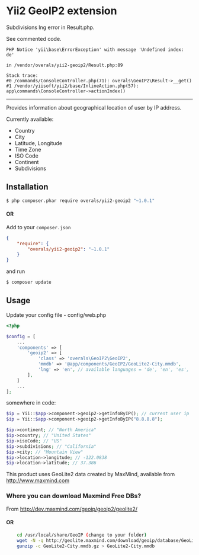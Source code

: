 Yii2 GeoIP2 extension
=====================



Subdivisions lng error in Result.php.

See commented code.
    
    PHP Notice 'yii\base\ErrorException' with message 'Undefined index: de'
    
    in /vendor/overals/yii2-geoip2/Result.php:89
    
    Stack trace:
    #0 /commands/ConsoleController.php(71): overals\GeoIP2\Result->__get()
    #1 /vendor/yiisoft/yii2/base/InlineAction.php(57): app\commands\ConsoleController->actionIndex()




-----------------------

Provides information about geographical location of user by IP address.

Currently available:
* Country
* City
* Latitude, Longitude
* Time Zone
* ISO Code
* Continent
* Subdivisions



## Installation

```bash
$ php composer.phar require overals/yii2-geoip2 "~1.0.1"
```

#### OR

Add to your `composer.json`

```json
{
    "require": {
        "overals/yii2-geoip2": "~1.0.1"
    }
}
```

and run

```bash
$ composer update
```

## Usage

Update your config file - config/web.php

```php
<?php

$config = [
    ...
    'components' => [
        'geoip2' => [
            'class' => 'overals\GeoIP2\GeoIP2',
            'mmdb' => '@app/components/GeoIP2/GeoLite2-City.mmdb',
            'lng' => 'en', // available languages = 'de', 'en', 'es', 'ja', 'ru', 'zh-CN'
        ],
    ]
    ...
];
```

somewhere in code:

```php
$ip = Yii::$app->component->geoip2->getInfoByIP(); // current user ip
$ip = Yii::$app->component->geoip2->getInfoByIP("8.8.8.8");

$ip->continent; // "North America"
$ip->country; // "United States"
$ip->isoCode; // "US"
$ip->subdivisions; // "California"
$ip->city; // "Mountain View"
$ip->location->longitude; // -122.0838
$ip->location->latitude; // 37.386

```

This product uses GeoLite2 data created by MaxMind, available from http://www.maxmind.com

### Where you can download Maxmind Free DBs?

From http://dev.maxmind.com/geoip/geoip2/geolite2/

#### OR

```bash
    cd /usr/local/share/GeoIP (change to your folder)
    wget -N -q http://geolite.maxmind.com/download/geoip/database/GeoLite2-City.mmdb.gz
    gunzip -c GeoLite2-City.mmdb.gz > GeoLite2-City.mmdb
```


